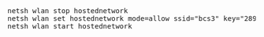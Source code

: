<pre>
netsh wlan stop hostednetwork
netsh wlan set hostednetwork mode=allow ssid="bcs3" key="28911603"
netsh wlan start hostednetwork
</pre>

